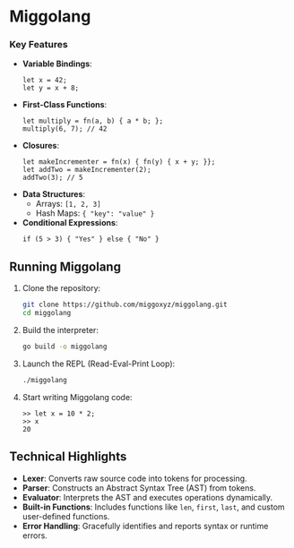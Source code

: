 
# Miggolang 

### Key Features

- **Variable Bindings**:  
  ```miggolang
  let x = 42;
  let y = x + 8;
  ```
- **First-Class Functions**:  
  ```miggolang
  let multiply = fn(a, b) { a * b; };
  multiply(6, 7); // 42
  ```
- **Closures**:  
  ```miggolang
  let makeIncrementer = fn(x) { fn(y) { x + y; }};
  let addTwo = makeIncrementer(2);
  addTwo(3); // 5
  ```
- **Data Structures**:  
  - Arrays: `[1, 2, 3]`
  - Hash Maps: `{ "key": "value" }`
- **Conditional Expressions**:  
  ```miggolang
  if (5 > 3) { "Yes" } else { "No" }
  ```

## Running Miggolang

1. Clone the repository:
   ```bash
   git clone https://github.com/miggoxyz/miggolang.git
   cd miggolang
   ```

2. Build the interpreter:
   ```bash
   go build -o miggolang
   ```

3. Launch the REPL (Read-Eval-Print Loop):
   ```bash
   ./miggolang
   ```

4. Start writing Miggolang code:
   ```text
   >> let x = 10 * 2;
   >> x
   20
   ```

## Technical Highlights

- **Lexer**: Converts raw source code into tokens for processing.
- **Parser**: Constructs an Abstract Syntax Tree (AST) from tokens.
- **Evaluator**: Interprets the AST and executes operations dynamically.
- **Built-in Functions**: Includes functions like `len`, `first`, `last`, and custom user-defined functions.
- **Error Handling**: Gracefully identifies and reports syntax or runtime errors.
